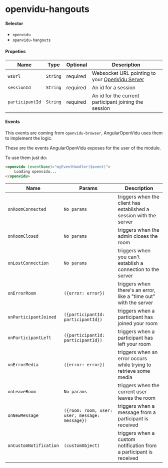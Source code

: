 # openvidu-hangouts

#### Selector

- `openvidu`
- `openvidu-hangouts`

#### Propeties

| Name | Type | Optional | Description |
|---|---|---|---|
| `wsUrl`			| `String` | required | Websocket URL pointing to your [OpenVidu Server][openvidu-server] |
| `sessionId`		| `String` | required | An id for a session |
| `participantId`	| `String` | required | An id for the current participant joining the session |

#### Events

This events are coming from `openvidu-browser`, AngularOpenVidu uses them to implement the logic.

These are the events AngularOpenVidu exposes for the user of the module.

To use them just do:

```html
<openvidu (eventName)="myEventHandler($event)">
	Loading openvidu...
</openvidu>
```

| Name | Params | Description |
|---|---|---|
| `onRoomConnected`          | `No params` | triggers when the client has established a session with the server |
| `onRoomClosed`             | `No params` | triggers when the admin closes the room                            |
| `onLostConnection`         | `No params` | triggers when you can't establish a connection to the server       |
| `onErrorRoom`              | `({error: error})` | triggers when there's an error, like a "time out" with the server       |
| `onParticipantJoined`      | `({participantId: participantId})` | triggers when a participant has joined your room   |
| `onParticipantLeft`        | `({participantId: participantId})` | triggers when a participant has left your room     |
| `onErrorMedia`             | `({error: error})` | triggers when an error occurs while trying to retrieve some media  |
| `onLeaveRoom`              | `No params` | triggers when the current user leaves the room |
| `onNewMessage`             | `({room: room, user: user, message: message})` | triggers when a message from a participant is received |
| `onCustomNotification`     | `(customObject)` | triggers when a custom notification from a participant is received |

[openvidu-server]: https://github.com/OpenVidu/openvidu/tree/master/openvidu-server
